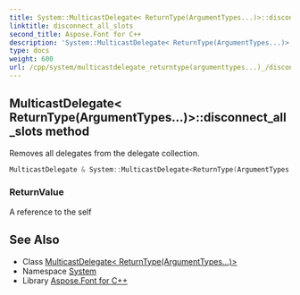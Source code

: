 ```yaml
---
title: System::MulticastDelegate< ReturnType(ArgumentTypes...)>::disconnect_all_slots method
linktitle: disconnect_all_slots
second_title: Aspose.Font for C++
description: 'System::MulticastDelegate< ReturnType(ArgumentTypes...)>::disconnect_all_slots method. Removes all delegates from the delegate collection in C++.'
type: docs
weight: 600
url: /cpp/system/multicastdelegate_returntype(argumenttypes...)_/disconnect_all_slots/
---
```

## MulticastDelegate< ReturnType(ArgumentTypes...)>::disconnect_all_slots method


Removes all delegates from the delegate collection.

```cpp
MulticastDelegate & System::MulticastDelegate<ReturnType(ArgumentTypes...)>::disconnect_all_slots()
```


### ReturnValue

A reference to the self

## See Also

* Class [MulticastDelegate< ReturnType(ArgumentTypes...)>](../)
* Namespace [System](../../)
* Library [Aspose.Font for C++](../../../)
